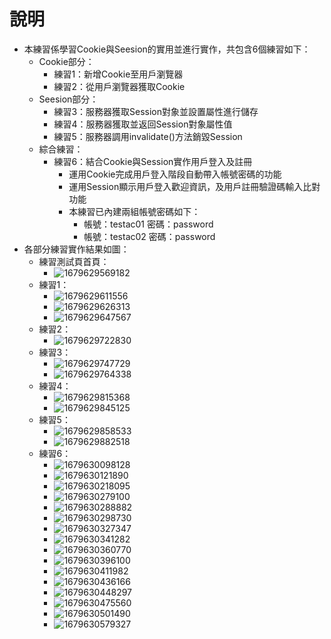 # 說明

* 本練習係學習Cookie與Seesion的實用並進行實作，共包含6個練習如下：
  * Cookie部分：
    * 練習1：新增Cookie至用戶瀏覽器
    * 練習2：從用戶瀏覽器獲取Cookie
  * Seesion部分：
    * 練習3：服務器獲取Session對象並設置屬性進行儲存
    * 練習4：服務器獲取並返回Session對象屬性值
    * 練習5：服務器調用invalidate()方法銷毀Session
  * 綜合練習：
    * 練習6：結合Cookie與Session實作用戶登入及註冊
      * 運用Cookie完成用戶登入階段自動帶入帳號密碼的功能
      * 運用Session顯示用戶登入歡迎資訊，及用戶註冊驗證碼輸入比對功能
      * 本練習已內建兩組帳號密碼如下：
        * 帳號：testac01 密碼：password
        * 帳號：testac02 密碼：password
* 各部分練習實作結果如圖：
  * 練習測試頁首頁：
    * ![1679629569182](image/readme/1679629569182.png)
  * 練習1：
    * ![1679629611556](image/readme/1679629611556.png)
    * ![1679629626313](image/readme/1679629626313.png)
    * ![1679629647567](image/readme/1679629647567.png)
  * 練習2：
    * ![1679629722830](image/readme/1679629722830.png)
  * 練習3：
    * ![1679629747729](image/readme/1679629747729.png)
    * ![1679629764338](image/readme/1679629764338.png)
  * 練習4：
    * ![1679629815368](image/readme/1679629815368.png)
    * ![1679629845125](image/readme/1679629845125.png)
  * 練習5：
    * ![1679629858533](image/readme/1679629858533.png)
    * ![1679629882518](image/readme/1679629882518.png)
  * 練習6：
    * ![1679630098128](image/readme/1679630098128.png)
    * ![1679630121890](image/readme/1679630121890.png)
    * ![1679630218095](image/readme/1679630218095.png)
    * ![1679630279100](image/readme/1679630279100.png)
    * ![1679630288882](image/readme/1679630288882.png)
    * ![1679630298730](image/readme/1679630298730.png)
    * ![1679630327347](image/readme/1679630327347.png)
    * ![1679630341282](image/readme/1679630341282.png)
    * ![1679630360770](image/readme/1679630360770.png)
    * ![1679630396100](image/readme/1679630396100.png)
    * ![1679630411982](image/readme/1679630411982.png)
    * ![1679630436166](image/readme/1679630436166.png)
    * ![1679630448297](image/readme/1679630448297.png)
    * ![1679630475560](image/readme/1679630475560.png)
    * ![1679630501490](image/readme/1679630501490.png)
    * ![1679630579327](image/readme/1679630579327.png)
